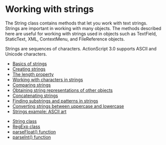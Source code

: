# Working with strings

<div>

The String class contains methods that let you work with text strings. Strings
are important in working with many objects. The methods described here are
useful for working with strings used in objects such as TextField, StaticText,
XML, ContextMenu, and FileReference objects.

Strings are sequences of characters. ActionScript 3.0 supports ASCII and Unicode
characters.

- [Basics of strings](./basics-of-strings.md)
- [Creating strings](./creating-strings.md)
- [The length property](./the-length-property.md)
- [Working with characters in strings](./working-with-characters-in-strings.md)
- [Comparing strings](./comparing-strings.md)
- [Obtaining string representations of other objects](./obtaining-string-representations-of-other-objects.md)
- [Concatenating strings](./concatenating-strings.md)
- [Finding substrings and patterns in strings](./finding-substrings-and-patterns-in-strings.md)
- [Converting strings between uppercase and lowercase](./converting-strings-between-uppercase-and-lowercase.md)
- [Strings example: ASCII art](./strings-example-ascii-art.md)

</div>

- [String class](http://help.adobe.com/en_US/FlashPlatform/reference/actionscript/3/String.html)
- [RegExp class](http://help.adobe.com/en_US/FlashPlatform/reference/actionscript/3/RegExp.html)
- [parseFloat() function](http://help.adobe.com/en_US/FlashPlatform/reference/actionscript/3/package.html#parseFloat%28%29)
- [parseInt() function](http://help.adobe.com/en_US/FlashPlatform/reference/actionscript/3/package.html#parseInt%28%29)
